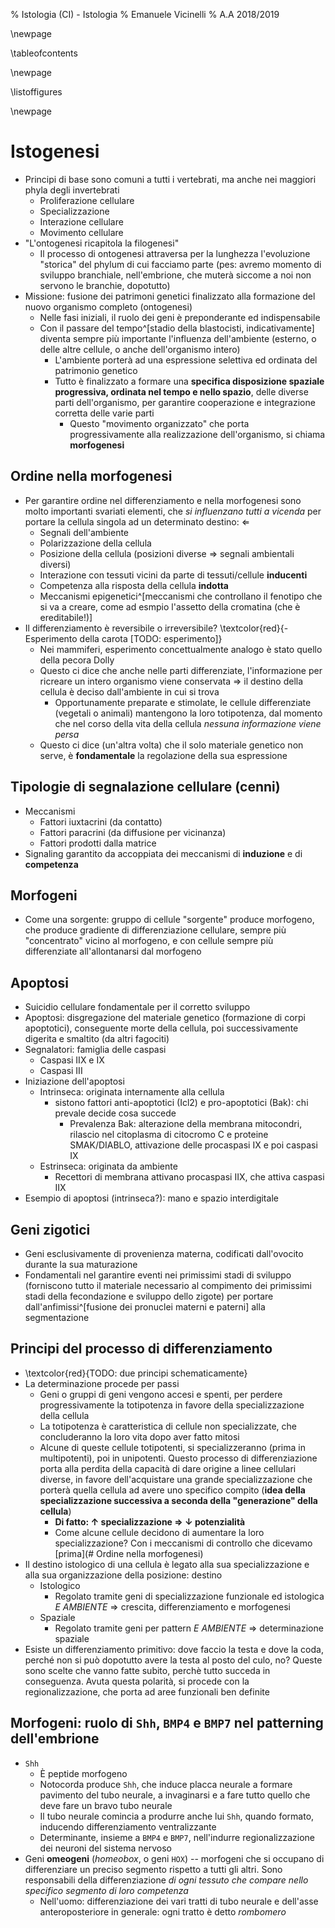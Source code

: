 % Istologia (CI) - Istologia
% Emanuele Vicinelli
% A.A 2018/2019

\newpage

\tableofcontents

\newpage

\listoffigures

\newpage

# Istogenesi
- Principi di base sono comuni a tutti i vertebrati, ma anche nei maggiori phyla degli invertebrati
    - Proliferazione cellulare
    - Specializzazione
    - Interazione cellulare
    - Movimento cellulare
- "L'ontogenesi ricapitola la filogenesi"
    - Il processo di ontogenesi attraversa per la lunghezza l'evoluzione "storica" del phylum di cui facciamo parte (pes: avremo momento di sviluppo branchiale, nell'embrione, che muterà siccome a noi non servono le branchie, dopotutto)
- Missione: fusione dei patrimoni genetici finalizzato alla formazione del nuovo organismo completo (ontogenesi)
    - Nelle fasi iniziali, il ruolo dei geni è preponderante ed indispensabile
    - Con il passare del tempo^[stadio della blastocisti, indicativamente] diventa sempre più importante l'influenza dell'ambiente (esterno, o delle altre cellule, o anche dell'organismo intero)
        - L'ambiente porterà ad una espressione selettiva ed ordinata del patrimonio genetico
        - Tutto è finalizzato a formare una **specifica disposizione spaziale progressiva, ordinata nel tempo e nello spazio**, delle diverse parti dell'organismo, per garantire cooperazione e integrazione corretta delle varie parti
            - Questo "movimento organizzato" che porta progressivamente alla realizzazione dell'organismo, si chiama __morfogenesi__

## Ordine nella morfogenesi
- Per garantire ordine nel differenziamento e nella morfogenesi sono molto importanti svariati elementi, che _si influenzano tutti a vicenda_ per portare la cellula singola ad un determinato destino: ⇐
    - Segnali dell'ambiente
    - Polarizzazione della cellula
    - Posizione della cellula (posizioni diverse ⇒ segnali ambientali diversi)
    - Interazione con tessuti vicini da parte di tessuti/cellule **inducenti**
    - Competenza alla risposta della cellula **indotta**
    - Meccanismi epigenetici^[meccanismi che controllano il fenotipo che si va a creare, come ad esmpio l'assetto della cromatina (che è ereditabile!)]
- Il differenziamento è reversibile o irreversibile?
    \textcolor{red}{- Esperimento della carota [TODO: esperimento]}
    - Nei mammiferi, esperimento concettualmente analogo è stato quello della pecora Dolly
    - Questo ci dice che anche nelle parti differenziate, l'informazione per ricreare un intero organismo viene conservata ⇒ il destino della cellula è deciso dall'ambiente in cui si trova
        - Opportunamente preparate e stimolate, le cellule differenziate (vegetali o animali) mantengono la loro totipotenza, dal momento che nel corso della vita della cellula _nessuna informazione viene persa_
    - Questo ci dice (un'altra volta) che il solo materiale genetico non serve, è __fondamentale__ la regolazione della sua espressione

## Tipologie di segnalazione cellulare (cenni)
- Meccanismi
    - Fattori iuxtacrini (da contatto)
    - Fattori paracrini (da diffusione per vicinanza)
    - Fattori prodotti dalla matrice
- Signaling garantito da accoppiata dei meccanismi di **induzione** e di **competenza**

## Morfogeni
- Come una sorgente: gruppo di cellule "sorgente" produce morfogeno, che produce gradiente di differenziazione cellulare, sempre più "concentrato" vicino al morfogeno, e con cellule sempre più differenziate all'allontanarsi dal morfogeno

## Apoptosi
- Suicidio cellulare fondamentale per il corretto sviluppo
- Apoptosi: disgregazione del materiale genetico (formazione di corpi apoptotici), conseguente morte della cellula, poi successivamente digerita e smaltito (da altri fagociti)
- Segnalatori: famiglia delle caspasi
    - Caspasi IIX e IX
    - Caspasi III
- Iniziazione dell'apoptosi
    - Intrinseca: originata internamente alla cellula
        - sistono fattori anti-apoptotici (Icl2) e pro-apoptotici (Bak): chi prevale decide cosa succede
            - Prevalenza Bak: alterazione della membrana mitocondri, rilascio nel citoplasma di citocromo C e proteine SMAK/DIABLO, attivazione delle procaspasi IX e poi caspasi IX
    - Estrinseca: originata da ambiente
        - Recettori di membrana attivano procaspasi IIX, che attiva caspasi IIX
- Esempio di apoptosi (intrinseca?): mano e spazio interdigitale

## Geni zigotici
- Geni esclusivamente di provenienza materna, codificati dall'ovocito durante la sua maturazione
- Fondamentali nel garantire eventi nei primissimi stadi di sviluppo (forniscono tutto il materiale necessario al compimento dei primissimi stadi della fecondazione e sviluppo dello zigote) per portare dall'anfimissi^[fusione dei pronuclei materni e paterni] alla segmentazione

## Principi del processo di differenziamento
- \textcolor{red}{TODO: due principi schematicamente}
- La determinazione procede per passi
    - Geni o gruppi di geni vengono accesi e spenti, per perdere progressivamente la totipotenza in favore della specializzazione della cellula
    - La totipotenza è caratteristica di cellule non specializzate, che concluderanno la loro vita dopo aver fatto mitosi
    - Alcune di queste cellule totipotenti, si specializzeranno (prima in multipotenti), poi in unipotenti. Questo processo di differenziazione porta alla perdita della capacità di dare origine a linee cellulari diverse, in favore dell'acquistare una grande specializzazione che porterà quella cellula ad avere uno specifico compito (__idea della specializzazione successiva a seconda della "generazione" della cellula__)
        - __Di fatto: ↑ specializzazione ⇒ ↓ potenzialità__
        - Come alcune cellule decidono di aumentare la loro specializzazione? Con i meccanismi di controllo che dicevamo [prima](# Ordine nella morfogenesi)
- Il destino istologico di una cellula è legato alla sua specializzazione e alla sua organizzazione della posizione: destino
    - Istologico
        - Regolato tramite geni di specializzazione funzionale ed istologica _E AMBIENTE_  ⇒ crescita, differenziamento e morfogenesi
    - Spaziale
        - Regolato tramite geni per pattern _E AMBIENTE_ ⇒ determinazione spaziale
- Esiste un differenziamento primitivo: dove faccio la testa e dove la coda, perché non si può dopotutto avere la testa al posto del culo, no? Queste sono scelte che vanno fatte subito, perchè tutto succeda in conseguenza. Avuta questa polarità, si procede con la regionalizzazione, che porta ad aree funzionali ben definite

## Morfogeni: ruolo di `Shh`, `BMP4` e `BMP7` nel patterning dell'embrione
* `Shh`
    * È peptide morfogeno
    * Notocorda produce `Shh`, che induce placca neurale a formare pavimento del tubo neurale, a invaginarsi e a fare tutto quello che deve fare un bravo tubo neurale
    * Il tubo neurale comincia a produrre anche lui `Shh`, quando formato, inducendo differenziamento ventralizzante
    * Determinante, insieme a `BMP4` e `BMP7`, nell'indurre regionalizzazione dei neuroni del sistema nervoso
* Geni __omeogeni__ (_homeobox_, o geni `HOX`) -- morfogeni che si occupano di differenziare un preciso segmento rispetto a tutti gli altri. Sono responsabili della differenziazione _di ogni tessuto che compare nello specifico segmento di loro competenza_
    * Nell'uomo: differenziazione dei vari tratti di tubo neurale e dell'asse anteroposteriore in generale: ogni tratto è detto _rombomero_
